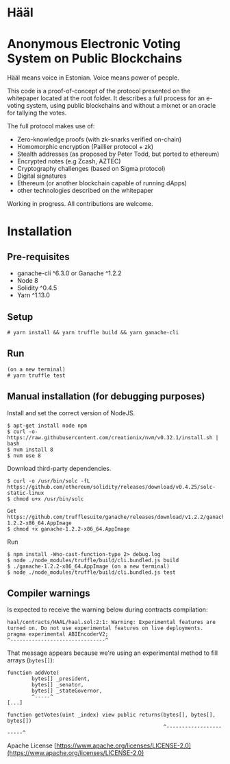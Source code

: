 # Hääl
# Anonymous Electronic Voting System on Public Blockchains 

Hääl means voice in Estonian. Voice means power of people.

This code is a proof-of-concept of the protocol presented on the whitepaper located at the root folder.
It describes a full process for an e-voting system, using public blockchains and without a mixnet or an oracle for tallying the votes.

The full protocol makes use of:
- Zero-knowledge proofs (with zk-snarks verified on-chain)
- Homomorphic encryption (Paillier protocol + zk)
- Stealth addresses (as proposed by Peter Todd, but ported to ethereum)
- Encrypted notes (e.g Zcash, AZTEC)
- Cryptography challenges (based on Sigma protocol)
- Digital signatures
- Ethereum (or another blockchain capable of running dApps)
- other technologies described on the whitepaper

Working in progress.
All contributions are welcome.

# Installation
## Pre-requisites
- ganache-cli ^6.3.0 or Ganache ^1.2.2
- Node 8
- Solidity ^0.4.5
- Yarn ^1.13.0

## Setup
```
# yarn install && yarn truffle build && yarn ganache-cli
```

## Run
```
(on a new terminal)
# yarn truffle test
```

## Manual installation (for debugging purposes)

Install and set the correct version of NodeJS.
```
$ apt-get install node npm
$ curl -o- https://raw.githubusercontent.com/creationix/nvm/v0.32.1/install.sh | bash 
$ nvm install 8
$ nvm use 8
```
Download third-party dependencies.
```
$ curl -o /usr/bin/solc -fL https://github.com/ethereum/solidity/releases/download/v0.4.25/solc-static-linux
$ chmod u+x /usr/bin/solc

Get https://github.com/trufflesuite/ganache/releases/download/v1.2.2/ganache-1.2.2-x86_64.AppImage
$ chmod +x ganache-1.2.2-x86_64.AppImage
```
Run
```
$ npm install -Wno-cast-function-type 2> debug.log
$ node ./node_modules/truffle/build/cli.bundled.js build
$ ./ganache-1.2.2-x86_64.AppImage (on a new terminal)
$ node ./node_modules/truffle/build/cli.bundled.js test
```

## Compiler warnings

Is expected to receive the warning below during contracts compilation:
```
haal/contracts/HAAL/haal.sol:2:1: Warning: Experimental features are turned on. Do not use experimental features on live deployments.
pragma experimental ABIEncoderV2;
^-------------------------------^
```

That message appears because we're using an experimental method to fill arrays (`bytes[]`):
```
function addVote(
        bytes[] _president, 
        bytes[] _senator, 
        bytes[] _stateGovernor,
        ^-----^
[...]

function getVotes(uint _index) view public returns(bytes[], bytes[], bytes[])
                                                   ^-----------------------^
```

Apache License [https://www.apache.org/licenses/LICENSE-2.0](https://www.apache.org/licenses/LICENSE-2.0)
